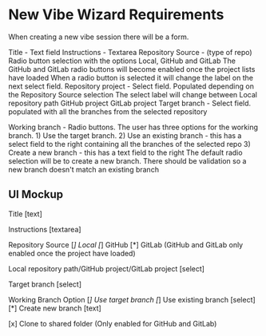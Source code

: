 # New Vibe Wizard Requirements

When creating a new vibe session there will be a form.

Title - Text field
Instructions - Textarea
Repository Source - (type of repo) Radio button selection with the options Local, GitHub and GitLab
    The GitHub and GitLab radio buttons will become enabled once the project lists have loaded
    When a radio button is selected it will change the label on the next select field.
Repository project - Select field. Populated depending on the Repository Source selection
    The select label will change between
        Local repository path
        GitHub project
        GitLab project
Target branch - Select field. populated with all the branches from the selected repository

Working branch - Radio buttons. The user has three options for the working branch. 
    1) Use the target branch. 
    2) Use an existing branch - this has a select field to the right containing all the branches of the selected repo
    3) Create a new branch - this has a text field to the right
The default radio selection will be to create a new branch.
There should be validation so a new branch doesn't match an existing branch

## UI Mockup

Title
[text]

Instructions
[textarea]

Repository Source [*] Local [*] GitHub [*] GitLab (GitHub and GitLab only enabled once the project have loaded)

Local repository path/GitHub project/GitLab project
[select]

Target branch
[select]

Working Branch Option
[*] Use target branch
[*] Use existing branch [select]
[*] Create new branch [text]

[x] Clone to shared folder (Only enabled for GitHub and GitLab)